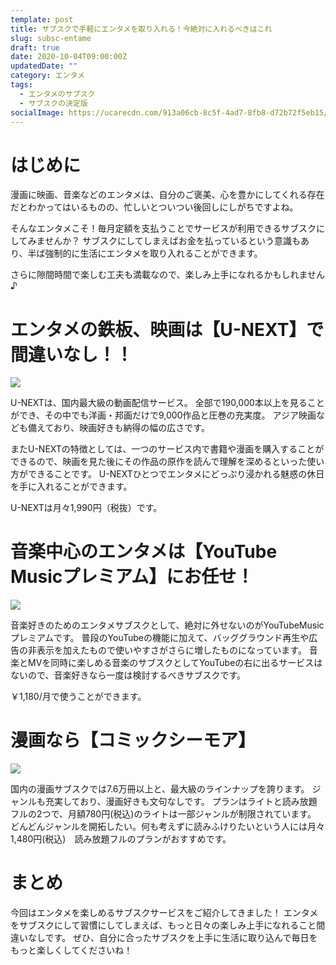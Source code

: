 ```yaml
---
template: post
title: サブスクで手軽にエンタメを取り入れる！今絶対に入れるべきはこれ
slug: subsc-entame
draft: true
date: 2020-10-04T09:00:00Z
updatedDate: ""
category: エンタメ
tags:
  - エンタメのサブスク
  - サブスクの決定版
socialImage: https://ucarecdn.com/913a06cb-8c5f-4ad7-8fb8-d72b72f5eb15/
---
```


# はじめに
漫画に映画、音楽などのエンタメは、自分のご褒美、心を豊かにしてくれる存在だとわかってはいるものの、忙しいとついつい後回しにしがちですよね。

そんなエンタメこそ！毎月定額を支払うことでサービスが利用できるサブスクにしてみませんか？
サブスクにしてしまえばお金を払っているという意識もあり、半ば強制的に生活にエンタメを取り入れることができます。

さらに隙間時間で楽しむ工夫も満載なので、楽しみ上手になれるかもしれません♪

# エンタメの鉄板、映画は【U-NEXT】で間違いなし！！

![](https://ucarecdn.com/b4ecd126-e7fe-4b72-ab5f-1970ec9841cf/)

U-NEXTは、国内最大級の動画配信サービス。
全部で190,000本以上を見ることができ、その中でも洋画・邦画だけで9,000作品と圧巻の充実度。
アジア映画なども備えており、映画好きも納得の幅の広さです。

またU-NEXTの特徴としては、一つのサービス内で書籍や漫画を購入することができるので、映画を見た後にその作品の原作を読んで理解を深めるといった使い方ができることです。
U-NEXTひとつでエンタメにどっぷり浸かれる魅惑の休日を手に入れることができます。

U-NEXTは月々1,990円（税抜）です。

# 音楽中心のエンタメは【YouTube Musicプレミアム】にお任せ！

![](https://ucarecdn.com/aeeeb174-67f4-4732-b735-5fb56830af5c/)

音楽好きのためのエンタメサブスクとして、絶対に外せないのがYouTubeMusicプレミアムです。
普段のYouTubeの機能に加えて、バッググラウンド再生や広告の非表示を加えたもので使いやすさがさらに増したものになっています。
音楽とMVを同時に楽しめる音楽のサブスクとしてYouTubeの右に出るサービスはないので、音楽好きなら一度は検討するべきサブスクです。

￥1,180/月で使うことができます。

# 漫画なら【コミックシーモア】

![](https://ucarecdn.com/f9e92320-abd5-4f19-a2d7-5c5f5832138b/)

国内の漫画サブスクでは7.6万冊以上と、最大級のラインナップを誇ります。
ジャンルも充実しており、漫画好きも文句なしです。
プランはライトと読み放題フルの2つで、月額780円(税込)のライトは一部ジャンルが制限されています。
どんどんジャンルを開拓したい。何も考えずに読みふけりたいという人には月々1,480円(税込)　読み放題フルのプランがおすすめです。

# まとめ

今回はエンタメを楽しめるサブスクサービスをご紹介してきました！
エンタメをサブスクにして習慣にしてしまえば、もっと日々の楽しみ上手になれること間違いなしです。
ぜひ、自分に合ったサブスクを上手に生活に取り込んで毎日をもっと楽しくしてくださいね！


